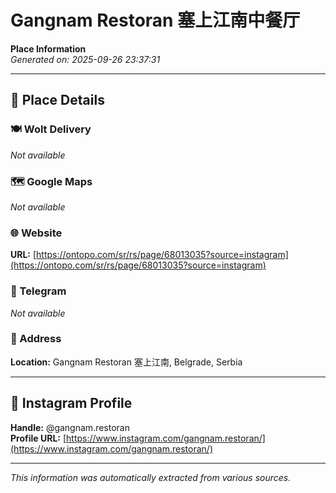 # Gangnam Restoran 塞上江南中餐厅

**Place Information**  
*Generated on: 2025-09-26 23:37:31*

---

## 📍 Place Details

### 🍽️ Wolt Delivery
*Not available*

### 🗺️ Google Maps
*Not available*

### 🌐 Website
**URL:** [https://ontopo.com/sr/rs/page/68013035?source=instagram](https://ontopo.com/sr/rs/page/68013035?source=instagram)

### 📱 Telegram
*Not available*

### 📍 Address
**Location:** Gangnam Restoran 塞上江南, Belgrade, Serbia

---

## 🔗 Instagram Profile

**Handle:** @gangnam.restoran  
**Profile URL:** [https://www.instagram.com/gangnam.restoran/](https://www.instagram.com/gangnam.restoran/)

---

*This information was automatically extracted from various sources.*
